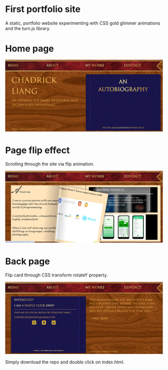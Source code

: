 # First portfolio site  
A static, portfolio website experimenting with CSS gold glimmer animations and the turn.js library.

# Home page

![Screenshot of static site home page](/display_images/front.png)

# Page flip effect
Scrolling through the site via flip animation.

![Screenshot of mid flip](/display_images/flip.png)

# Back page
Flip card through CSS transform rotateY property.

![Screenshot of back page](/display_images/back.png)


Simply download the repo and double click on index.html.
